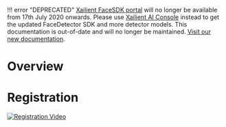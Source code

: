 !!! error "DEPRECATED"
    [Xailient FaceSDK portal](https://sdk.xailient.com) will no longer be available from 17th July 2020 onwards. Please use [Xailient AI Console](https://console.xailient.com) instead to get the updated FaceDetector SDK and more detector models.
    This documentation is out-of-date and will no longer be maintained. [Visit our new documentation](https://xailient-docs.readthedocs.org).
    
# Overview

# Registration

[![Registration Video](http://img.youtube.com/vi/5jqIXSIWy8E/0.jpg)](https://youtu.be/5jqIXSIWy8E "Registration Video")

